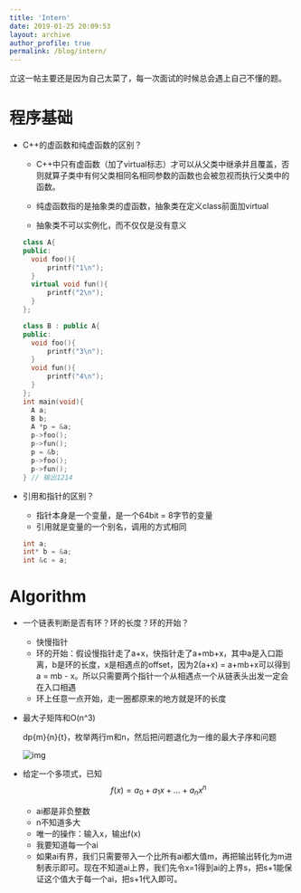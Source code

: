 ```yaml
---
title: 'Intern'
date: 2019-01-25 20:09:53
layout: archive
author_profile: true
permalink: /blog/intern/
---
```


​	立这一帖主要还是因为自己太菜了，每一次面试的时候总会遇上自己不懂的题。

# 程序基础

- C++的虚函数和纯虚函数的区别？

  - C++中只有虚函数（加了virtual标志）才可以从父类中继承并且覆盖，否则就算子类中有何父类相同名相同参数的函数也会被忽视而执行父类中的函数。

  - 纯虚函数指的是抽象类的虚函数，抽象类在定义class前面加virtual

  - 抽象类不可以实例化，而不仅仅是没有意义

  ```c++
  class A{
  public:
  	void foo(){
  		printf("1\n");
  	}
  	virtual void fun(){
  		printf("2\n");
  	}
  };
  
  class B : public A{
  public:
  	void foo(){
  		printf("3\n");
  	}
  	void fun(){
  		printf("4\n");
  	}
  };
  int main(void){
  	A a;
  	B b;
  	A *p = &a;
  	p->foo();
  	p->fun();
  	p = &b;
  	p->foo();
  	p->fun();
  } // 输出1214
  ```



- 引用和指针的区别？

  - 指针本身是一个变量，是一个64bit = 8字节的变量
  - 引用就是变量的一个别名，调用的方式相同

  ```c++
  int a;
  int* b = &a;
  int &c = a;
  ```



# Algorithm

- 一个链表判断是否有环？环的长度？环的开始？
  - 快慢指针
  - 环的开始：假设慢指针走了a+x，快指针走了a+mb+x，其中a是入口距离，b是环的长度，x是相遇点的offset，因为2(a+x) = a+mb+x可以得到a = mb - x。所以只需要两个指针一个从相遇点一个从链表头出发一定会在入口相遇
  - 环上任意一点开始，走一圈都原来的地方就是环的长度

- 最大子矩阵和O(n^3)

  dp{m}{n}{t}，枚举两行m和n，然后把问题退化为一维的最大子序和问题

  ![img](https://kaichen1998.github.io/images/intern/1.png)

- 给定一个多项式，已知
  $$
  f(x) = a_0 + a_1x+...+a_nx^n
  $$

  - ai都是非负整数
  - n不知道多大
  - 唯一的操作：输入x，输出f(x)
  - 我要知道每一个ai
  - 如果ai有界，我们只需要带入一个比所有ai都大值m，再把输出转化为m进制表示即可。现在不知道ai上界，我们先令x=1得到ai的上界s，把s+1能保证这个值大于每一个ai，把s+1代入即可。